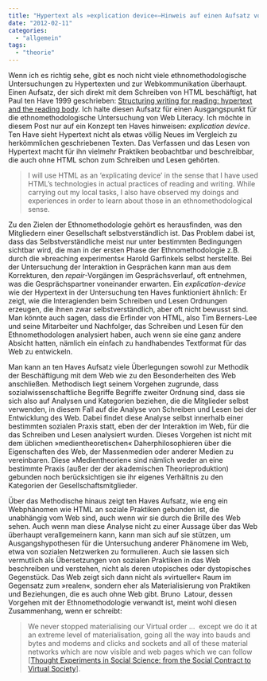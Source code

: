 ```yaml
---
title: "Hypertext als »explication device«—Hinweis auf einen Aufsatz von Paul ten Have"
date: "2012-02-11"
categories: 
  - "allgemein"
tags: 
  - "theorie"
---
```


Wenn ich es richtig sehe, gibt es noch nicht viele ethnomethodologische Untersuchungen zu Hypertexten und zur Webkommunikation überhaupt. Einen Aufsatz, der sich direkt mit dem Schreiben von HTML beschäftigt, hat Paul ten Have 1999 geschrieben: [Structuring writing for reading: hypertext and the reading body](http://www.paultenhave.nl/swfr.htm "Paul ten Have: Structuring writing for reading: hypertext and the reading body"). Ich halte diesen Aufsatz für einen Ausgangspunkt für die ethnomethodologische Untersuchung von Web Literacy. Ich möchte in diesem Post nur auf ein Konzept ten Haves hinweisen: _explication device_. Ten Have sieht Hypertext nicht als etwas völlig Neues im Vergleich zu herkömmlichen geschriebenen Texten. Das Verfassen und das Lesen von Hypertext macht für ihn vielmehr Praktiken beobachtbar und beschreibbar, die auch ohne HTML schon zum Schreiben und Lesen gehörten. 

> I will use HTML as an ‘explicating device’ in the sense that I have used HTML’s technologies in actual practices of reading and writing. While carrying out my local tasks, I also have observed my doings and experiences in order to learn about those in an ethnomethodological sense.

Zu den Zielen der Ethnomethodologie gehört es herausfinden, was den Mitgliedern einer Gesellschaft selbstverständlich ist. Das Problem dabei ist, dass das Selbstverständliche meist nur unter bestimmten Bedingungen sichtbar wird, die man in der ersten Phase der Ethnomethodologie z.B. durch die »breaching experiments« Harold Garfinkels selbst herstellte. Bei der Untersuchung der Interaktion in Gesprächen kann man aus dem Korrekturen, den _repair_\-Vorgängen im Gesprächsverlauf, oft entnehmen, was die Gesprächspartner voneinander erwarten. Ein _explication-device_ wie der Hypertext in der Untersuchung ten Haves funktioniert ähnlich: Er zeigt, wie die Interagienden beim Schreiben und Lesen Ordnungen erzeugen, die ihnen zwar selbstverständlich, aber oft nicht bewusst sind. Man könnte auch sagen, dass die Erfinder von HTML, also Tim Berners-Lee und seine Mitarbeiter und Nachfolger, das Schreiben und Lesen für den Ethnomethodologen analysiert haben, auch wenn sie eine ganz andere Absicht hatten, nämlich ein einfach zu handhabendes Textformat für das Web zu entwickeln. 

Man kann an ten Haves Aufsatz viele Überlegungen sowohl zur Methodik der Beschäftigung mit dem Web wie zu den Besonderheiten des Web anschließen. Methodisch liegt seinem Vorgehen zugrunde, dass sozialwissenschaftliche Begriffe Begriffe zweiter Ordnung sind, dass sie sich also auf Analysen und Kategorien beziehen, die die Mitglieder selbst verwenden, in diesem Fall auf die Analyse von Schreiben und Lesen bei der Entwicklung des Web. Dabei findet diese Analyse selbst innerhalb einer bestimmten sozialen Praxis statt, eben der der Interaktion im Web, für die das Schreiben und Lesen analysiert wurden. Dieses Vorgehen ist nicht mit dem üblichen »medientheoretischen« Daherphilosophieren über die Eigenschaften des Web, der Massenmedien oder anderer Medien zu vereinbaren. Diese »Medientheorien« sind nämlich weder an eine bestimmte Praxis (außer der der akademischen Theorieproduktion) gebunden noch berücksichtigen sie ihr eigenes Verhältnis zu den Kategorien der Gesellschaftsmitglieder. 

Über das Methodische hinaus zeigt ten Haves Aufsatz, wie eng ein Webphänomen wie HTML an soziale Praktiken gebunden ist, die unabhängig vom Web sind, auch wenn wir sie durch die Brille des Web sehen. Auch wenn man diese Analyse nicht zu einer Aussage über das Web überhaupt verallgemeinern kann, kann man sich auf sie stützen, um Ausgangshypothesen für die Untersuchung anderer Phänomene im Web, etwa von sozialen Netzwerken zu formulieren. Auch sie lassen sich vermutlich als Übersetzungen von sozialen Praktiken in das Web beschreiben und verstehen, nicht als deren utopisches oder dystopisches Gegenstück. Das Web zeigt sich dann nicht als »virtueller« Raum im Gegensatz zum »realen«, sondern eher als Materialisierung von Praktiken und Beziehungen, die es auch ohne Web gibt. Bruno  Latour, dessen Vorgehen mit der Ethnomethodologie verwandt ist, meint wohl diesen Zusammenhang, wenn er schreibt:

> We never stopped materialising our Virtual order ...  except we do it at an extreme level of materialisation, going all the way into bauds and bytes and modems and clicks and sockets and all of these material networks which are now visible and web pages which we can follow \[[Thought Experiments in Social Science: from the Social Contract to Virtual Society](http://www.artefaktum.hu/it/Latour.htm "Thought Experiments in Social Science: from the Social Contract to Virtual Society")\].
